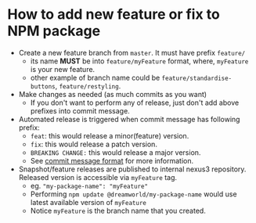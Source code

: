 # How to add new feature or fix to NPM package

- Create a new feature branch from `master`. It must have prefix `feature/`
  - its name **MUST** be into `feature/myFeature` format, where, `myFeature` is your new feature.
  - other example of branch name could be `feature/standardise-buttons`, `feature/restyling`.
- Make changes as needed (as much commits as you want)
  - If you don't want to perform any of release, just don't add above prefixes into commit message.
- Automated release is triggered when commit message has following prefix:
  - `feat`: this would release a minor(feature) version.
  - `fix`: this would release a patch version.
  - `BREAKING CHANGE:` this would release a major version.
  - See [commit message format](https://semantic-release.gitbook.io/semantic-release/#commit-message-format) for more information.
- Snapshot/feature releases are published to internal nexus3 repository. Released version is accessible via `myFeature` tag.
  - eg. `"my-package-name": "myFeature"`
  - Performing `npm update @dreamworld/my-package-name` would use latest available version of `myFeature`
  - Notice `myFeature` is the branch name that you created.
